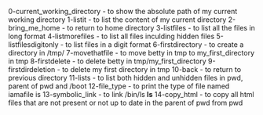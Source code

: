 0-current_working_directory - to show the absolute path of my current working directory
1-listit - to list the content of my current directory
2-bring_me_home - to return to home directory
3-listfiles - to list all the files in long format
4-listmorefiles - to list all files inculding hidden files
5-listfilesdigitonly - to list files in a digit format
6-firstdirectory - to create a directory in /tmp/
7-movethatfile - to move betty in tmp to my_first_directory in tmp
8-firstdelete - to delete betty in tmp/my_first_directory
9-firstdirdeletion - to delete my first directory in tmp
10-back - to return to previous directory
11-lists - to list both hidden and unhidden files in pwd, parent of pwd and /boot
12-file_type - to print the type of file named iamafile is
13-symbolic_link - to link /bin/ls __ls__
14-copy_html - to copy all html files that are not present or not up to date in the parent of pwd from pwd
